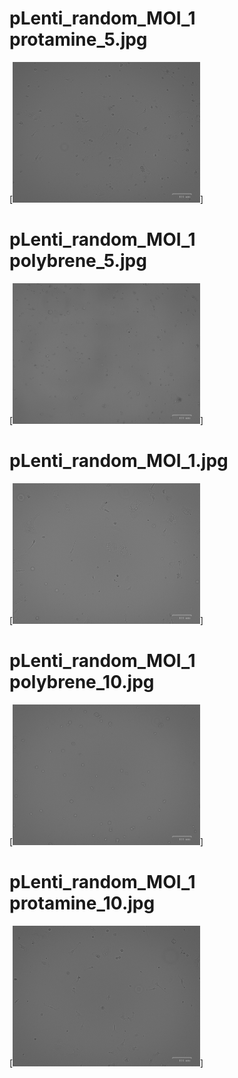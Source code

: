 # pLenti_random_MOI_1 protamine_5.jpg

[<img src='pLenti_random_MOI_1 protamine_5.jpg' width='300' />]

# pLenti_random_MOI_1 polybrene_5.jpg

[<img src='pLenti_random_MOI_1 polybrene_5.jpg' width='300' />]

# pLenti_random_MOI_1.jpg

[<img src='pLenti_random_MOI_1.jpg' width='300' />]

# pLenti_random_MOI_1 polybrene_10.jpg

[<img src='pLenti_random_MOI_1 polybrene_10.jpg' width='300' />]

# pLenti_random_MOI_1 protamine_10.jpg

[<img src='pLenti_random_MOI_1 protamine_10.jpg' width='300' />]

